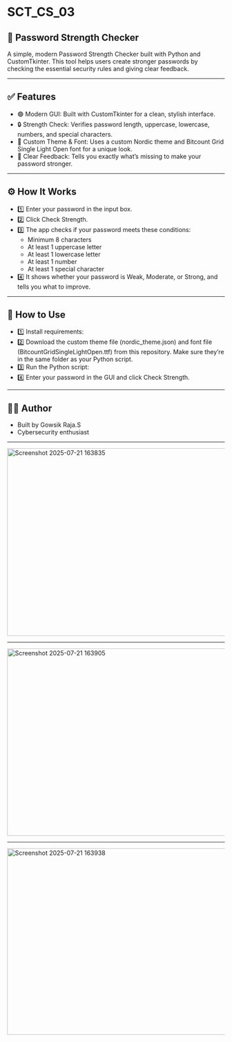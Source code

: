 # SCT_CS_03

## 📌 Password Strength Checker
A simple, modern Password Strength Checker built with Python and CustomTkinter.
This tool helps users create stronger passwords by checking the essential security rules and giving clear feedback.

---

## ✅ Features
- 🟢 Modern GUI: Built with CustomTkinter for a clean, stylish interface.
- 🔒 Strength Check: Verifies password length, uppercase, lowercase, numbers, and special characters.
-	🎨 Custom Theme & Font: Uses a custom Nordic theme and Bitcount Grid Single Light Open font for a unique look.
-	📢 Clear Feedback: Tells you exactly what’s missing to make your password stronger.

---

## ⚙️ How It Works
- 1️⃣ Enter your password in the input box.
- 2️⃣ Click Check Strength.
- 3️⃣ The app checks if your password meets these conditions:
   -	Minimum 8 characters
   -	At least 1 uppercase letter
   -	At least 1 lowercase letter
   -	At least 1 number
   -	At least 1 special character
- 4️⃣ It shows whether your password is Weak, Moderate, or Strong, and tells you what to improve.

---

## 🚀 How to Use
- 1️⃣ Install requirements:
- 2️⃣ Download the custom theme file (nordic_theme.json) and font file (BitcountGridSingleLightOpen.ttf) from this repository.
Make sure they’re in the same folder as your Python script.
- 3️⃣ Run the Python script:
- 4️⃣ Enter your password in the GUI and click Check Strength.

---

## 👨‍💻 Author
- Built by Gowsik Raja.S
- Cybersecurity enthusiast

---

<img width="607" height="435" alt="Screenshot 2025-07-21 163835" src="https://github.com/user-attachments/assets/d70f665e-7108-45da-bd4b-192f01c18536" />

---

<img width="604" height="434" alt="Screenshot 2025-07-21 163905" src="https://github.com/user-attachments/assets/712a22d8-9a75-42e3-86cb-f7b0435a22f5" />

---

<img width="605" height="432" alt="Screenshot 2025-07-21 163938" src="https://github.com/user-attachments/assets/c3ee3005-fe5f-4ee5-93b8-5706e40d7985" />


